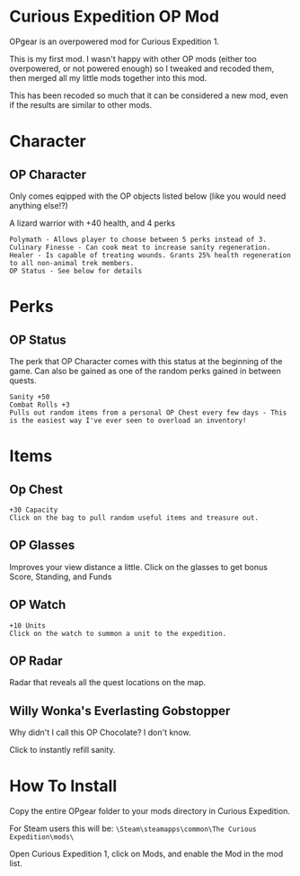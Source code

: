 # Curious Expedition OP Mod
OPgear is an overpowered mod for Curious Expedition 1.

This is my first mod. I wasn't happy with other OP mods (either too overpowered, or not powered enough) so I tweaked and recoded them, then merged all my little mods together into this mod.

This has been recoded so much that it can be considered a new mod, even if the results are similar to other mods.

Character
=====

OP Character
-----
Only comes eqipped with the OP objects listed below (like you would need anything else!?)

A lizard warrior with +40 health, and 4 perks

```
Polymath - Allows player to choose between 5 perks instead of 3.
Culinary Finesse - Can cook meat to increase sanity regeneration.
Healer - Is capable of treating wounds. Grants 25% health regeneration to all non-animal trek members. 
OP Status - See below for details
```

Perks
=====

OP Status
-----
The perk that OP Character comes with this status at the beginning of the game. Can also be gained as one of the random perks gained in between quests.
```
Sanity +50
Combat Rolls +3
Pulls out random items from a personal OP Chest every few days - This is the easiest way I've ever seen to overload an inventory!
```

Items
=====

Op Chest
-----
```
+30 Capacity
Click on the bag to pull random useful items and treasure out.
```

OP Glasses
-----
Improves your view distance a little.
Click on the glasses to get bonus Score, Standing, and Funds

OP Watch
-----
```
+10 Units
Click on the watch to summon a unit to the expedition.
```

OP Radar
-----
Radar that reveals all the quest locations on the map.

Willy Wonka's Everlasting Gobstopper
-----
Why didn't I call this OP Chocolate? I don't know.

Click to instantly refill sanity.

# How To Install

Copy the entire OPgear folder to your mods directory in Curious Expedition.

For Steam users this will be: `\Steam\steamapps\common\The Curious Expedition\mods\`

Open Curious Expedition 1, click on Mods, and enable the Mod in the mod list.